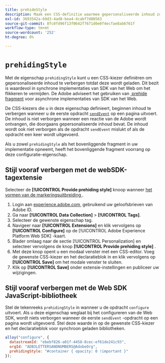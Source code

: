 ```yaml
---
title: prehideStyle
description: Maak een CSS-definitie waarmee gepersonaliseerde inhoud zonder flikkeringen kan worden geladen.
exl-id: 3693542a-69d3-4ad8-bea4-4cabf7d80563
source-git-commit: 8fc0fd96f13f0642f7671d0e0f4ecfae8ab6761f
workflow-type: tm+mt
source-wordcount: '252'
ht-degree: 0%

---
```


# `prehidingStyle`

Met de eigenschap `prehidingStyle` kunt u een CSS-kiezer definiëren om gepersonaliseerde inhoud te verbergen totdat deze wordt geladen. Dit bezit is waardevol in synchrone implementaties van SDK van het Web om het flikkeren te vermijden. De Adobe adviseert het gebruiken van [&#x200B; prehide fragment &#x200B;](../../personalization/manage-flicker.md) voor asynchrone implementaties van SDK van het Web.

De CSS-kiezers die u in deze eigenschap definieert, beginnen inhoud te verbergen wanneer u de eerste opdracht [`sendEvent`](../sendevent/overview.md) op een pagina uitvoert. De inhoud is niet verborgen wanneer een reactie van de Adobe wordt ontvangen, die doorgaans gepersonaliseerde inhoud bevat. De inhoud wordt ook niet verborgen als de opdracht `sendEvent` mislukt of als de opdracht een keer wordt uitgevoerd.

Als u zowel `prehidingStyle` als het bovenliggende fragment in uw implementatie opneemt, heeft het bovenliggende fragment voorrang op deze configuratie-eigenschap.

## Stijl vooraf verbergen met de webSDK-tagextensie

Selecteer de **[!UICONTROL Provide prehiding style]** knoop wanneer [&#x200B; het vormen van de markeringsuitbreiding &#x200B;](/help/tags/extensions/client/web-sdk/web-sdk-extension-configuration.md).

1. Login aan [&#x200B; experience.adobe.com &#x200B;](https://experience.adobe.com) gebruikend uw geloofsbrieven van Adobe ID.
1. Ga naar **[!UICONTROL Data Collection]** > **[!UICONTROL Tags]**.
1. Selecteer de gewenste eigenschap tag.
1. Navigeer naar **[!UICONTROL Extensions]** en klik vervolgens op **[!UICONTROL Configure]** op de [!UICONTROL Adobe Experience Platform Web SDK] -kaart.
1. Blader omlaag naar de sectie [!UICONTROL Personalization] en selecteer vervolgens de knop **[!UICONTROL Provide prehiding style]** .
1. Met deze knop opent u een modaal venster met een CSS-editor. Voeg de gewenste CSS-kiezer en het declaratieblok in en klik vervolgens op **[!UICONTROL Save]** om het modale venster te sluiten.
1. Klik op **[!UICONTROL Save]** onder extensie-instellingen en publiceer uw wijzigingen.

## Stijl vooraf verbergen met de Web SDK JavaScript-bibliotheek

Stel de tekenreeks `prehidingStyle` in wanneer u de opdracht `configure` uitvoert. Als u deze eigenschap weglaat bij het configureren van de Web SDK, wordt niets verborgen wanneer de eerste `sendEvent` -opdracht op een pagina wordt uitgevoerd. Stel deze waarde in op de gewenste CSS-kiezer en het declaratieblok voor synchroon geladen bibliotheken.

```js
alloy("configure", {
  datastreamId: "ebebf826-a01f-4458-8cec-ef61de241c93",
  orgId: "ADB3LETTERSANDNUMBERS@AdobeOrg",
  prehidingStyle: "#container { opacity: 0 !important }"
});
```
